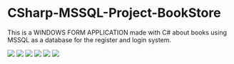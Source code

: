 # CSharp-MSSQL-Project-BookStore
This is a WINDOWS FORM APPLICATION made with C# about books using MSSQL as a database for the register and login system.

<img src="https://i.ibb.co/tzdHrGn/image.png">
<img src="https://i.ibb.co/sVn1F4j/image-Book01.png">
<img src="https://i.ibb.co/YTdyT9S/image-Book02.png">
<img src="https://i.ibb.co/hBNGyHP/image.png">
<img src="https://i.ibb.co/W5qQs67/image.png">
<img src="https://i.ibb.co/fqr7xQw/image.png">
